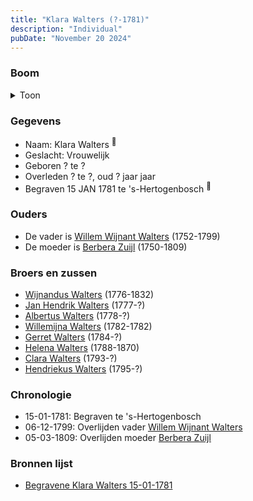 ```yaml
---
title: "Klara Walters (?-1781)"
description: "Individual"
pubDate: "November 20 2024"
---
```


### Boom
<details><summary>Toon</summary>

![test](https://www.plantuml.com/plantuml/svg/ZL9BQm8n4BxdLmpru4dOTRlL5V5PxRkKKX5waUpkLAFPH38HMSJ_tkXg5Ggjjp3ppNoFIOSiDtQLIKOBePRSy0nYdYocHgzKsjTI6x26At8jL9RDH8gG29D8BDwOBMqE6MOn6YfAPD6WjlaIsTdMH78Ys300w6cJelcOYMIXaAZPpBXGhHO4RCjO6TxsLCIAYQkna18p68kvuih2c4ktdww04pnudb_r04g3O1WEUsxxvakWJBVGRCGypYUnjbPYemKHT4TtuDV2AhJFGBHOIJdXAfqaHXF5skbnw1ku7VGTEeeSUdiKqaFZJ7BuN8cvFF7xZd_O6mI3u0z-FuJ7qVDEW7U9W11Ukk_Wrxq8obIvHsFr55MiAPcTz3GRQqnJeQPxnOM_MhWNDlGyxpg0aXJJcSrHIhrsuhRi45YbSa2mWuDJuJ3f2hjMM6D7jYVfplWh_R06F-VxFuNs9TvtKNLVdPUwlq-VTL2bxeT-0m00)
</details>

### Gegevens
- Naam: Klara Walters <sup><a href="../s00257/" style="text-decoration:none" title="Begravene Klara Walters 15-01-1781">:link:</a></sup>
- Geslacht: Vrouwelijk
- Geboren ? te ? 
- Overleden ? te ?, oud ? jaar jaar 
- Begraven 15 JAN 1781 te 's-Hertogenbosch <sup><a href="../s00257/" style="text-decoration:none" title="Begravene Klara Walters 15-01-1781">:link:</a></sup>

### Ouders
- De vader is [Willem Wijnant Walters](../i00120/) (1752-1799)
- De moeder is [Berbera Zuijl](../i00121/) (1750-1809)

### Broers en zussen
- [Wijnandus Walters](../i00101/) (1776-1832)
- [Jan Hendrik Walters](../i00160/) (1777-?)
- [Albertus Walters](../i00134/) (1778-?)
- [Willemijna Walters](../i00153/) (1782-1782)
- [Gerret Walters](../i00122/) (1784-?)
- [Helena Walters](../i00123/) (1788-1870)
- [Clara Walters](../i00135/) (1793-?)
- [Hendriekus Walters](../i00124/) (1795-?)

### Chronologie
- 15-01-1781: Begraven te 's-Hertogenbosch
- 06-12-1799: Overlijden vader [Willem Wijnant Walters](../i00120/)
- 05-03-1809: Overlijden moeder [Berbera Zuijl](../i00121/)

### Bronnen lijst
- [Begravene Klara Walters 15-01-1781](../s00257/)